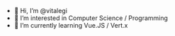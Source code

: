 - 👋 Hi, I’m @vitalegi
- 👀 I’m interested in Computer Science / Programming
- 🌱 I’m currently learning Vue.JS / Vert.x

<!---
vitalegi/vitalegi is a ✨ special ✨ repository because its `README.md` (this file) appears on your GitHub profile.
You can click the Preview link to take a look at your changes.
--->
